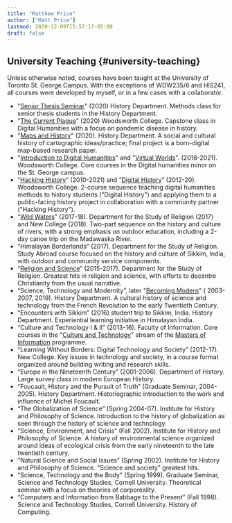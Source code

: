 ```yaml
---
title: "Matthew Price"
author: ["Matt Price"]
lastmod: 2020-12-09T15:57:17-05:00
draft: false
---
```


## University Teaching {#university-teaching}

Unless otherwise noted, courses have been taught at the University of Toronto St. George Campus. With the exceptions of WDW235/6 and HIS241, all courses were developed by myself, or in a few cases with a collaborator.  

-   "[Senior Thesis Seminar](https://www.history.utoronto.ca/undergraduate/curriculum-course-information/current-undergraduate-fallwinter-courses/400-level#HIS475H1/HIS476Y1)" (2020) History Department. Methods class for senior thesis students in the History Department.
-   "[The Current Plague](https://github.com/DigitalHistory/current-plague)" (2020) Woodsworth College. Capstone class in Digital Humanities with a focus on pandemic disease in history.
-   "[Maps and History](https://github.com/DigitalHistory/maps-and-history)" (2020). History Department. A social and cultural history of cartographic ideas/practice; final project is a born-digital map-based research paper.
-   "[Introduction to Digital Humanities](https://fas.calendar.utoronto.ca/course/wdw235h1)" and "[Virtual Worlds](https://fas.calendar.utoronto.ca/course/wdw236h1)". (2018-2021). Woodsworth College. Core courses in the Digital humanities minor on the St. George campus.
-   “[Hacking History](https://github.com/HackingHistory/)” (2010-2021) and “[Digital History](https://digitalhistory.github.io/dh-website/)” (2012-20). Woodsworth College. 2-course sequence teaching digital humanities methods to history students ("Digital History") and applying them to a public-facing history project in collaboration with a community partner ("Hacking History").
-   “[Wild Waters](https://wildwaters.github.io/)” (2017-18). Department for the Study of Religion (2017) and New College (2018). Two-part sequence on the history and culture of rivers, with a strong emphasis on outdoor education, including a 2-day canoe trip on the Madawaska River.
-   “Himalayan Borderlands” (2017). Department for the Study of Religion. Study Abroad course focused on the history and culture of Sikkim, India, with outdoor and community service components.
-   “[Religion and Science](https://github.com/titaniumbones/Religion-and-Science)” (2015-2017). Department for the Study of Religion. Greatest hits in religion and science, with efforts to decentre Christianity from the usual narrative.
-   “Science, Technology and Modernity”, later "[Becoming Modern](https://becoming-modern.github.io/)" ( 2003-2007, 2019). History Department. A cultural history of science and technology from the French Revolution to the early Twentieth Century.
-   “Encounters with Sikkim” (2016) student trip to Sikkim, India. History Department. Experiential learning initiative in Himalayan India.
-   “Culture and Technology I & II” (2013-16). Faculty of Information. Core courses in the "[Culture and Technology](https://ischool.utoronto.ca/current-students/programs-courses/programs-of-study/master-of-information/culture-technology-ct/)" stream of the [Masters of Information](https://ischool.utoronto.ca/current-students/programs-courses/programs-of-study/master-of-information/) programme.
-   “Learning Without Borders: Digital Technology and Society” (2012-17). New College. Key issues in technology and society, in a course format organized around building writing and research skills.
-   “Europe in the Nineteenth Century” (2001-2006). Department of History. Large survey class in modern European History.
-   “Foucault, History and the Pursuit of Truth” (Graduate Seminar, 2004-2005). History Department. Historiographic introduction to the work and influence of Michel Foucault.
-   “The Globalization of Science” (Spring 2004-07). Institute for History and Philosophy of Science. Introduction to the history of globalization as seen through the history of science and technology.
-   “Science, Environment, and Crisis” (Fall 2002). Institute for History and Philosophy of Science. A history of environmental science organized around ideas of ecological crisis from the early nineteenth to the late twentieth century.
-   “Natural Science and Social Issues” (Spring 2002). Institute for History and Philosophy of Science. "Science and society" greatest hits.
-   “Science, Technology and the Body” (Spring 1999). Graduate Seminar, Science and Technology Studies, Cornell University. Theoretical seminar with a focus on theories of corporeality.
-   “Computers and Information from Babbage to the Present” (Fall 1998). Science and Technology Studies, Cornell University. History of Computing.
